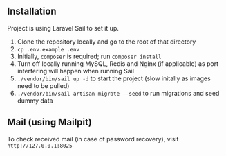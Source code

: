 ## Installation
Project is using Laravel Sail to set it up.

1. Clone the repository locally and go to the root of that directory 
2. `cp .env.example .env`
3. Initially, `composer` is required; run `composer install`
4. Turn off locally running MySQL, Redis and Nginx (if applicable) as port interfering will happen when running Sail
5. `./vendor/bin/sail up -d` to start the project (slow initally as images need to be pulled) 
6. `./vendor/bin/sail artisan migrate --seed` to run migrations and seed dummy data

## Mail (using Mailpit)

To check received mail (in case of password recovery), visit `http://127.0.0.1:8025`
